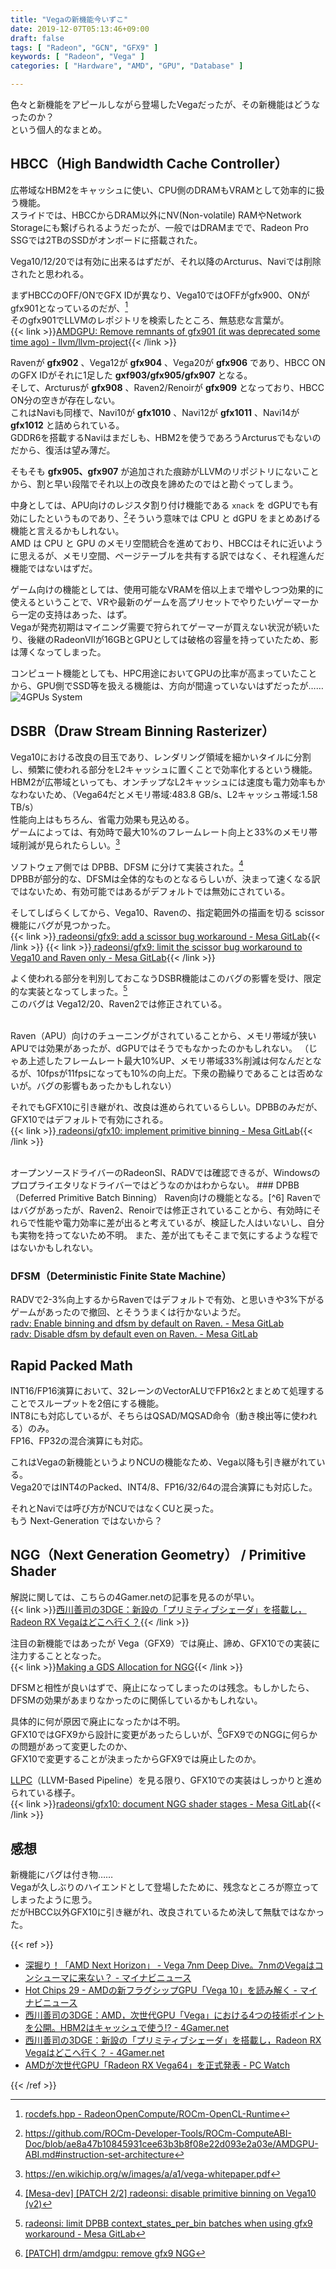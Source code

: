 ```yaml
---
title: "Vegaの新機能今いずこ"
date: 2019-12-07T05:13:46+09:00
draft: false
tags: [ "Radeon", "GCN", "GFX9" ]
keywords: [ "Radeon", "Vega" ]
categories: [ "Hardware", "AMD", "GPU", "Database" ]

---
```


色々と新機能をアピールしながら登場したVegaだったが、その新機能はどうなったのか？  
という個人的なまとめ。  

## HBCC（High Bandwidth Cache Controller）
広帯域なHBM2をキャッシュに使い、CPU側のDRAMもVRAMとして効率的に扱う機能。  
スライドでは、HBCCからDRAM以外にNV(Non-volatile) RAMやNetwork Storageにも繋げられるようだったが、一般ではDRAMまでで、Radeon Pro SSGでは2TBのSSDがオンボードに搭載された。  


Vega10/12/20では有効に出来るはずだが、それ以降のArcturus、Naviでは削除されたと思われる。  

まずHBCCのOFF/ONでGFX IDが異なり、Vega10ではOFFがgfx900、ONがgfx901となっているのだが、[^3]  
そのgfx901でLLVMのレポジトリを検索したところ、無慈悲な言葉が。  
{{< link >}}[AMDGPU: Remove remnants of gfx901 (it was deprecated some time ago) - llvm/llvm-project](https://github.com/llvm/llvm-project/commit/1501af4846791c3b52b812c41ec540081343ba38){{< /link >}}

[^3]: [rocdefs.hpp - RadeonOpenCompute/ROCm-OpenCL-Runtime](https://github.com/RadeonOpenCompute/ROCm-OpenCL-Runtime/blob/master/runtime/device/rocm/rocdefs.hpp#L68)  

Ravenが **gfx902** 、Vega12が **gfx904** 、Vega20が **gfx906** であり、HBCC ONのGFX IDがそれに1足した **gxf903/gfx905/gfx907** となる。  
そして、Arcturusが **gfx908** 、Raven2/Renoirが **gfx909** となっており、HBCC ON分の空きが存在しない。  
これはNaviも同様で、Navi10が **gfx1010** 、Navi12が **gfx1011** 、Navi14が **gfx1012** と詰められている。  
GDDR6を搭載するNaviはまだしも、HBM2を使うであろうArcturusでもないのだから、復活は望み薄だ。  

そもそも **gfx905、gfx907** が追加された痕跡がLLVMのリポジトリにないことから、割と早い段階でそれ以上の改良を諦めたのではと勘ぐってしまう。

中身としては、APU向けのレジスタ割り付け機能である `xnack` を dGPUでも有効にしたというものであり、[^1]そういう意味では CPU と dGPU をまとめあげる機能と言えるかもしれない。  
AMD は CPU と GPU のメモリ空間統合を進めており、HBCCはそれに近いように思えるが、メモリ空間、ページテーブルを共有する訳ではなく、それ程進んだ機能ではないはずだ。  

[^1]: <https://github.com/ROCm-Developer-Tools/ROCm-ComputeABI-Doc/blob/ae8a47b10845931cee63b3b8f08e22d093e2a03e/AMDGPU-ABI.md#instruction-set-architecture>

ゲーム向けの機能としては、使用可能なVRAMを倍以上まで増やしつつ効果的に使えるということで、VRや最新のゲームを高プリセットでやりたいゲーマーから一定の支持はあった、はず。  
Vegaが発売初期はマイニング需要で狩られてゲーマーが買えない状況が続いたり、後継のRadeonVIIが16GBとGPUとしては破格の容量を持っていたため、影は薄くなってしまった。  

コンピュート機能としても、HPC用途においてGPUの比率が高まっていたことから、GPU側でSSD等を扱える機能は、方向が間違っていないはずだったが……
![4GPUs System](/image/2019/11/30/4gpus-system.webp)  

## DSBR（Draw Stream Binning Rasterizer）
Vega10における改良の目玉であり、レンダリング領域を細かいタイルに分割し、頻繁に使われる部分をL2キャッシュに置くことで効率化するという機能。  
HBM2が広帯域といっても、オンチップなL2キャッシュには速度も電力効率もかなわないため、（Vega64だとメモリ帯域:483.8 GB/s、L2キャッシュ帯域:1.58 TB/s）  
性能向上はもちろん、省電力効果も見込める。  
ゲームによっては、有効時で最大10%のフレームレート向上と33%のメモリ帯域削減が見られたらしい。[^2]  

[^2]: <https://en.wikichip.org/w/images/a/a1/vega-whitepaper.pdf>  

ソフトウェア側では DPBB、DFSM に分けて実装された。[^4]  
DPBBが部分的な、DFSMは全体的なものとなるらしいが、決まって速くなる訳ではないため、有効可能ではあるがデフォルトでは無効にされている。  

[^4]: [[Mesa-dev] [PATCH 2/2] radeonsi: disable primitive binning on Vega10 (v2)](https://lists.freedesktop.org/archives/mesa-dev/2017-October/172054.html)  

そしてしばらくしてから、Vega10、Ravenの、指定範囲外の描画を切る scissor 機能にバグが見つかった。  
{{< link >}}[ radeonsi/gfx9: add a scissor bug workaround - Mesa GitLab](https://gitlab.freedesktop.org/mesa/mesa/commit/71eca0780a0cd0794545c1fbfdd96fa4f07c2476){{< /link >}}
{{< link >}}[ radeonsi/gfx9: limit the scissor bug workaround to Vega10 and Raven only - Mesa GitLab](https://gitlab.freedesktop.org/mesa/mesa/commit/e616743dabe4cdee789c7ad8386fbe9195cbb0ca){{< /link >}}

よく使われる部分を判別しておこなうDSBR機能はこのバグの影響を受け、限定的な実装となってしまった。[^5]  
このバグは Vega12/20、Raven2では修正されている。  

[^5]: [ radeonsi: limit DPBB context_states_per_bin batches when using gfx9 workaround - Mesa GitLab](https://gitlab.freedesktop.org/mesa/mesa/commit/519bebdb40d9df5926e8b16dedd36b8e0f356f60)

<br>
Raven（APU）向けのチューニングがされていることから、メモリ帯域が狭いAPUでは効果があったが、dGPUではそうでもなかったのかもしれない。  
（じゃあ上述したフレームレート最大10%UP、メモリ帯域33%削減は何なんだとなるが、10fpsが11fpsになっても10%の向上だ。下衆の勘繰りであることは否めないが。バグの影響もあったかもしれない）  

それでもGFX10に引き継がれ、改良は進められているらしい。DPBBのみだが、GFX10ではデフォルトで有効にされる。  
{{< link >}}[ radeonsi/gfx10: implement primitive binning - Mesa GitLab](https://gitlab.freedesktop.org/mesa/mesa/commit/9f68367d19d9c0394bc935493788dcd189e08f49){{< /link >}}

<br>
オープンソースドライバーのRadeonSI、RADVでは確認できるが、Windowsのプロプライエタリなドライバーではどうなのかはわからない。  
### DPBB（Deferred Primitive Batch Binning）
Raven向けの機能となる。[^6]  
Ravenではバグがあったが、Raven2、Renoirでは修正されていることから、有効時にそれらで性能や電力効率に差が出ると考えているが、検証した人はいないし、自分も実物を持ってないため不明。  
また、差が出てもそこまで気にするような程ではないかもしれない。  

[^6]: [si_state_binning.c - Mesa GitLab](https://gitlab.freedesktop.org/mesa/mesa/blob/master/src/gallium/drivers/radeonsi/si_state_binning.c#L547)  

### DFSM（Deterministic Finite State Machine）
RADVで2-3%向上するからRavenではデフォルトで有効、と思いきや3%下がるゲームがあったので撤回、とそううまくは行かないようだ。  
[ radv: Enable binning and dfsm by default on Raven. - Mesa GitLab](https://gitlab.freedesktop.org/mesa/mesa/commit/17b5a59b4ee3adb9c99f3d850eb4a561196c69a0)  
[ radv: Disable dfsm by default even on Raven.  - Mesa GitLab](https://gitlab.freedesktop.org/mesa/mesa/commit/0fa2740059a05e47854240ff8a6782d879389525)  

## Rapid Packed Math
INT16/FP16演算において、32レーンのVectorALUでFP16x2とまとめて処理することでスループットを2倍にする機能。  
INT8にも対応しているが、そちらはQSAD/MQSAD命令（動き検出等に使われる）のみ。  
FP16、FP32の混合演算にも対応。  

これはVegaの新機能というよりNCUの機能なため、Vega以降も引き継がれている。  
Vega20ではINT4のPacked、INT4/8、FP16/32/64の混合演算にも対応した。  

それとNaviでは呼び方がNCUではなくCUと戻った。  
もう Next-Generation ではないから？  

## NGG（Next Generation Geometry） / Primitive Shader
解説に関しては、こちらの4Gamer.netの記事を見るのが早い。  
{{< link >}}[西川善司の3DGE：新設の「プリミティブシェーダ」を搭載し，Radeon RX Vegaはどこへ行く？](https://www.4gamer.net/games/337/G033714/20170804085/){{< /link >}}

注目の新機能ではあったが Vega（GFX9）では廃止、諦め、GFX10での実装に注力することとなった。  
{{< link >}}[Making a GDS Allocation for NGG](https://lists.freedesktop.org/archives/amd-gfx/2018-August/025320.html){{< /link >}}

DFSMと相性が良いはずで、廃止になってしまったのは残念。もしかしたら、DFSMの効果があまりなかったのに関係しているかもしれない。  

具体的に何が原因で廃止になったかは不明。  
GFX10ではGFX9から設計に変更があったらしいが、[^7]GFX9でのNGGに何らかの問題があって変更したのか、  
GFX10で変更することが決まったからGFX9では廃止したのか。  

[^7]: [[PATCH] drm/amdgpu: remove gfx9 NGG](https://lists.freedesktop.org/archives/amd-gfx/2019-September/040258.html)  

[LLPC](https://github.com/GPUOpen-Drivers/llpc)（LLVM-Based Pipeline）を見る限り、GFX10での実装はしっかりと進められている様子。  
{{< link >}}[radeonsi/gfx10: document NGG shader stages - Mesa GitLab](https://gitlab.freedesktop.org/mesa/mesa/commit/226f650d9222a191130ee673d2cb4405da972c4a){{< /link >}}

## 感想
新機能にバグは付き物……  
Vegaが久しぶりのハイエンドとして登場したために、残念なところが際立ってしまったように思う。  
だがHBCC以外GFX10に引き継がれ、改良されているため決して無駄ではなかった。  

{{< ref >}}

 * [深掘り！「AMD Next Horizon」 - Vega 7nm Deep Dive。7nmのVegaはコンシューマに来ない？ - マイナビニュース](https://news.mynavi.jp/article/20181227-20181227-amd_next_horizon)  
 * [Hot Chips 29 - AMDの新フラグシップGPU「Vega 10」を読み解く - マイナビニュース](https://news.mynavi.jp/article/20170830-hotchips29_vega/)  
 * [西川善司の3DGE：AMD，次世代GPU「Vega」における4つの技術ポイントを公開。HBM2はキャッシュで使う!? - 4Gamer.net](https://www.4gamer.net/games/337/G033714/20170101002/)  
 * [西川善司の3DGE：新設の「プリミティブシェーダ」を搭載し，Radeon RX Vegaはどこへ行く？ - 4Gamer.net](https://www.4gamer.net/games/337/G033714/20170804085/)  
 * [AMDが次世代GPU「Radeon RX Vega64」を正式発表 - PC Watch](https://pc.watch.impress.co.jp/docs/column/kaigai/1073276.html)  

{{< /ref >}}
